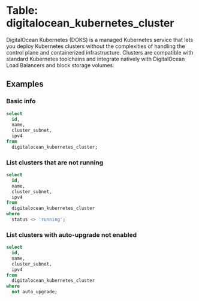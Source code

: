 # Table: digitalocean_kubernetes_cluster

DigitalOcean Kubernetes (DOKS) is a managed Kubernetes service that lets you deploy Kubernetes clusters without the complexities of handling the control plane and containerized infrastructure. Clusters are compatible with standard Kubernetes toolchains and integrate natively with DigitalOcean Load Balancers and block storage volumes.

## Examples

### Basic info

```sql
select
  id,
  name,
  cluster_subnet,
  ipv4
from
  digitalocean_kubernetes_cluster;
```

### List clusters that are not running

```sql
select
  id,
  name,
  cluster_subnet,
  ipv4
from
  digitalocean_kubernetes_cluster
where
  status <> 'running';
```

### List clusters with auto-upgrade not enabled

```sql
select
  id,
  name,
  cluster_subnet,
  ipv4
from
  digitalocean_kubernetes_cluster
where
  not auto_upgrade;
```
